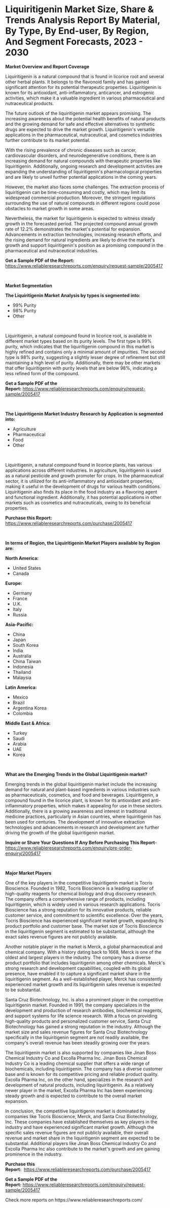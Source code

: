 <p><h1>Liquiritigenin Market Size, Share & Trends Analysis Report By Material, By Type, By End-user, By Region, And Segment Forecasts, 2023 - 2030</h1></p><p><strong>Market Overview and Report Coverage</strong></p>
<p><p>Liquiritigenin is a natural compound that is found in licorice root and several other herbal plants. It belongs to the flavonoid family and has gained significant attention for its potential therapeutic properties. Liquiritigenin is known for its antioxidant, anti-inflammatory, anticancer, and estrogenic activities, which make it a valuable ingredient in various pharmaceutical and nutraceutical products.</p><p>The future outlook of the liquiritigenin market appears promising. The increasing awareness about the potential health benefits of natural products and the growing demand for safe and effective alternatives to synthetic drugs are expected to drive the market growth. Liquiritigenin's versatile applications in the pharmaceutical, nutraceutical, and cosmetics industries further contribute to its market potential.</p><p>With the rising prevalence of chronic diseases such as cancer, cardiovascular disorders, and neurodegenerative conditions, there is an increasing demand for natural compounds with therapeutic properties like liquiritigenin. Additionally, ongoing research and development activities are expanding the understanding of liquiritigenin's pharmacological properties and are likely to unveil further potential applications in the coming years.</p><p>However, the market also faces some challenges. The extraction process of liquiritigenin can be time-consuming and costly, which may limit its widespread commercial production. Moreover, the stringent regulations surrounding the use of natural compounds in different regions could pose obstacles to market growth in some areas.</p><p>Nevertheless, the market for liquiritigenin is expected to witness steady growth in the forecasted period. The projected compound annual growth rate of 12.2% demonstrates the market's potential for expansion. Advancements in extraction technologies, increasing research efforts, and the rising demand for natural ingredients are likely to drive the market's growth and support liquiritigenin's position as a promising compound in the pharmaceutical and nutraceutical industries.</p></p>
<p><strong>Get a Sample PDF of the Report:</strong> <a href="https://www.reliableresearchreports.com/enquiry/request-sample/2005417">https://www.reliableresearchreports.com/enquiry/request-sample/2005417</a></p>
<p>&nbsp;</p>
<p><strong>Market Segmentation</strong></p>
<p><strong>The Liquiritigenin Market Analysis by types is segmented into:</strong></p>
<p><ul><li>99% Purity</li><li>98% Purity</li><li>Other</li></ul></p>
<p>&nbsp;</p>
<p><p>Liquiritigenin, a natural compound found in licorice root, is available in different market types based on its purity levels. The first type is 99% purity, which indicates that the liquiritigenin compound in this market is highly refined and contains only a minimal amount of impurities. The second type is 98% purity, suggesting a slightly lesser degree of refinement but still maintaining a high level of purity. Additionally, there may be other markets that offer liquiritigenin with purity levels that are below 98%, indicating a less refined form of the compound.</p></p>
<p><strong>Get a Sample PDF of the Report:</strong>&nbsp;<a href="https://www.reliableresearchreports.com/enquiry/request-sample/2005417">https://www.reliableresearchreports.com/enquiry/request-sample/2005417</a></p>
<p>&nbsp;</p>
<p><strong>The Liquiritigenin Market Industry Research by Application is segmented into:</strong></p>
<p><ul><li>Agriculture</li><li>Pharmaceutical</li><li>Food</li><li>Other</li></ul></p>
<p>&nbsp;</p>
<p><p>Liquiritigenin, a natural compound found in licorice plants, has various applications across different industries. In agriculture, liquiritigenin is used as a natural pesticide and growth promoter for crops. In the pharmaceutical sector, it is utilized for its anti-inflammatory and antioxidant properties, making it useful in the development of drugs for various health conditions. Liquiritigenin also finds its place in the food industry as a flavoring agent and functional ingredient. Additionally, it has potential applications in other markets such as cosmetics and nutraceuticals, owing to its beneficial properties.</p></p>
<p><strong>Purchase this Report:</strong>&nbsp; <a href="https://www.reliableresearchreports.com/purchase/2005417">https://www.reliableresearchreports.com/purchase/2005417</a></p>
<p>&nbsp;</p>
<p><strong>In terms of Region, the Liquiritigenin Market Players available by Region are:</strong></p>
<p>
    <p> <strong> North America: </strong>
        <ul>
            <li>United States</li>
            <li>Canada</li>
        </ul>
        </p> 
    <p> <strong> Europe: </strong>
        <ul>
            <li>Germany</li>
            <li>France</li>
            <li>U.K.</li>
            <li>Italy</li>
            <li>Russia</li>
        </ul>
        </p> 
    <p> <strong> Asia-Pacific: </strong>
        <ul>
            <li>China</li>
            <li>Japan</li>
            <li>South Korea</li>
            <li>India</li>
            <li>Australia</li>
            <li>China Taiwan</li>
            <li>Indonesia</li>
            <li>Thailand</li>
            <li>Malaysia</li>
        </ul>
        </p> 
    <p> <strong> Latin America: </strong>
        <ul>
            <li>Mexico</li>
            <li>Brazil</li>
            <li>Argentina Korea</li>
            <li>Colombia</li>
        </ul>
        </p> 
    <p> <strong> Middle East & Africa: </strong>
        <ul>
            <li>Turkey</li>
            <li>Saudi</li>
            <li>Arabia</li>
            <li>UAE</li>
            <li>Korea</li>
        </ul>
    </p>
    </p>
<p>&nbsp;</p>
<p><strong>What are the Emerging Trends in the Global Liquiritigenin market?</strong></p>
<p><p>Emerging trends in the global liquiritigenin market include the increasing demand for natural and plant-based ingredients in various industries such as pharmaceuticals, cosmetics, and food and beverages. Liquiritigenin, a compound found in the licorice plant, is known for its antioxidant and anti-inflammatory properties, which makes it appealing for use in these sectors. Additionally, there is a growing awareness and interest in traditional medicine practices, particularly in Asian countries, where liquiritigenin has been used for centuries. The development of innovative extraction technologies and advancements in research and development are further driving the growth of the global liquiritigenin market.</p></p>
<p><strong>Inquire or Share Your Questions If Any Before Purchasing This Report</strong>- <a href="https://www.reliableresearchreports.com/enquiry/pre-order-enquiry/2005417">https://www.reliableresearchreports.com/enquiry/pre-order-enquiry/2005417</a></p>
<p>&nbsp;</p>
<p><strong>Major Market Players</strong></p>
<p><p>One of the key players in the competitive liquiritigenin market is Tocris Bioscience. Founded in 1982, Tocris Bioscience is a leading supplier of high-quality reagents for chemical biology and drug discovery research. The company offers a comprehensive range of products, including liquiritigenin, which is widely used in various research applications. Tocris Bioscience has a strong reputation for its innovative products, reliable customer service, and commitment to scientific excellence. Over the years, Tocris Bioscience has experienced significant market growth, expanding its product portfolio and customer base. The market size of Tocris Bioscience in the liquiritigenin segment is estimated to be substantial, although the exact sales revenue figures are not publicly available.</p><p>Another notable player in the market is Merck, a global pharmaceutical and chemical company. With a history dating back to 1668, Merck is one of the oldest and largest players in the industry. The company has a diverse product portfolio that includes liquiritigenin among other chemicals. Merck's strong research and development capabilities, coupled with its global presence, have enabled it to capture a significant market share in the liquiritigenin segment. As a well-established player, Merck has consistently experienced market growth and its liquiritigenin sales revenue is expected to be substantial.</p><p>Santa Cruz Biotechnology, Inc. is also a prominent player in the competitive liquiritigenin market. Founded in 1991, the company specializes in the development and production of research antibodies, biochemical reagents, and support systems for life science research. With a focus on providing high-quality products and personalized customer service, Santa Cruz Biotechnology has gained a strong reputation in the industry. Although the market size and sales revenue figures for Santa Cruz Biotechnology specifically in the liquiritigenin segment are not readily available, the company's overall revenue has been steadily growing over the years.</p><p>The liquiritigenin market is also supported by companies like Jinan Boss Chemical Industry Co and Excolla Pharma Inc. Jinan Boss Chemical Industry Co is a leading chemical supplier that offers a wide range of biochemicals, including liquiritigenin. The company has a diverse customer base and is known for its competitive pricing and reliable product quality. Excolla Pharma Inc, on the other hand, specializes in the research and development of natural products, including liquiritigenin. As a relatively newer player in the market, Excolla Pharma Inc has been experiencing steady growth and is expected to contribute to the overall market expansion.</p><p>In conclusion, the competitive liquiritigenin market is dominated by companies like Tocris Bioscience, Merck, and Santa Cruz Biotechnology, Inc. These companies have established themselves as key players in the industry and have experienced significant market growth. Although the specific sales revenue figures are not publicly available, their overall revenue and market share in the liquiritigenin segment are expected to be substantial. Additional players like Jinan Boss Chemical Industry Co and Excolla Pharma Inc also contribute to the market's growth and are gaining prominence in the industry.</p></p>
<p><strong>Purchase this Report:</strong>&nbsp;&nbsp;<a href="https://www.reliableresearchreports.com/purchase/2005417">https://www.reliableresearchreports.com/purchase/2005417</a></p>
<p></p>
<p><strong>Get a Sample PDF of the Report:</strong>&nbsp;<a href="https://www.reliableresearchreports.com/enquiry/request-sample/2005417">https://www.reliableresearchreports.com/enquiry/request-sample/2005417</a></p>
<p>Check more reports on https://www.reliableresearchreports.com/</p>